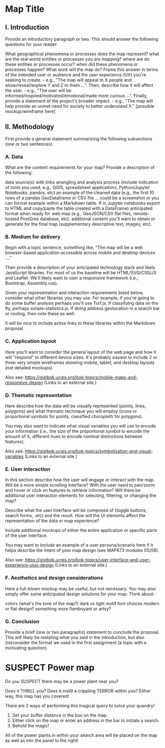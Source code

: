 # Map Title

## I. Introduction

Provide an introductory paragraph or two. This should answer the following questions for your reader:

What geographical phenomena or processes does the map represent?
what are the real world entities or processes you are mapping?
where are do these entities or processes occur?
when did these phenomena or processes happen?
What work will the map do?
Frame this answer in terms of the intended user or audience and the user experience (UX) you're seeking to create. - e.g., "The map will appeal to X people and show/reveal/explore Y and Z to them ...".
Then, describe how it will affect the user. - e.g., "The user will be informed/inspired/motivated/emotional/made more curious ...".
Finally, provide a statement of the project's broader impact. - e.g., "The map will help provide an unmet need for society to better understand X."
[possible mockup/wireframe here]

## II. Methodology
First provide a general statement summarizing the following subsections (one or two sentences).

### A. Data
What are the content requirements for your map? Provide a description of the following:

data source(s) with links
wrangling and analysis process (include indication of tools you used, e.g., QGIS, spreadsheet applications, Python/Jupyter Notebooks, pandos, etc)
an example of the cleaned data (e.g., the first 10 rows of a pandas GeoDataframe or CSV file ... could be a screenshot or you can format example within a Markdown table. If in Jupyter notebooks export to HTML and copy/paste the table created with a DataFrame)
anticipated format when ready for web map (e.g., GeoJSON/CSV flat files, remote-hosted PostGres database, etc).
additional content you'll want to obtain or generate for the final map (supplementary descriptive text, images, etc).
### B. Medium for delivery
Begin with a topic sentence, something like, "The map will be a web browser-based application accessible across mobile and desktop devices ...."

Then provide a description of your anticipated technology stack and likely JavaScript libraries. For most of us the baseline will be HTML/SVG/CSS/JS and Leaflet. We'll likely want to user a responsive framework (i.e., Bootstrap, Assembly.css).

Given your representation and interaction requirements listed below, consider what other libraries you may use. For example, if you're going to do some buffer analysis perhaps you'll use Turf.js. If classifying data on the fly, perhaps simple-statistics.js. If doing address geolocation in a search bar or routing, then note these as well.

It will be nice to include active links to these libraries within the Markdown proposal.

### C. Application layout
Here you'll want to consider the general layout of the web page and how it will "respond" to different device sizes. It's probably easiest to include 2 or three very simple wireframes showing mobile, tablet, and desktop layouts (not detailed mockups).

Also see: https://gistbok.ucgis.org/bok-topics/mobile-maps-and-responsive-design (Links to an external site.)

### D. Thematic representation
Here describe how the data will be visually represented (points, lines, polygons) and what thematic technique you will employ (icons or proportional symbols for points, classified choropleth for polygons).

You may also want to indicate what visual variables you will use to encode your information (i.e., the size of the proportional symbol to encode the amount of X, different hues to encode nominal distinctions between features).

Also see: https://gistbok.ucgis.org/bok-topics/symbolization-and-visual-variables (Links to an external site.)

### E. User interaction
In this section describe how the user will engage or interact with the map. Will be a more simple scrolling interface? With the user need to pan/zoom and hover or click on features to retrieve information? Will there be additional user interaction elements for selecting, filtering, or changing the map?

Describe what the user interface will be composed of (toggle buttons, search forms, .etc) and the result. How will the UI elements affect the representation of the data or map experience?

Include additional mockups of either the entire application or specific parts of the user interface.

You may want to include an example of a user persona/scenario here if it helps describe the intent of your map design (see MAP673 modules 05/06).

Also see: https://gistbok.ucgis.org/bok-topics/user-interface-and-user-experience-uiux-design (Links to an external site.)

### F. Aesthetics and design considerations
Here a full-blown mockup may be useful, but not necessary. You may also simply offer some anticipated design solutions for your map. Think about:

colors (what's the tone of the map?)
dark vs light motif
font choices
modern or flat design? something more flamboyant or artsy?
### G. Conclusion
Provide a brief (one or two paragraphs) statement to conclude the proposal. This will likely be restating what you said in the introduction, but also (re)consider the format we used in the first assignment (a topic with a motivating question).

# SUSPECT Power map

Do you SUSPECT there may be a power plant near you?

Does it THRILL you? Does it instill a crippling TERROR within you?
Either way, this map has you covered!

There are 2 ways of performing this magical query to solve your quandry!

1. Set your buffer distance in the box on the map.
2. Either click on the map or enter an address in the bar to initiate a search.
3. Behold the magic!

All of the power plants in within your search area will be placed on the map as well as into the panel to the right!
